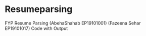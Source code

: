 # Resumeparsing
FYP Resume Parsing (AbehaShahab EP19101001) (Fazeena Sehar EP19101017)
Code with Output
